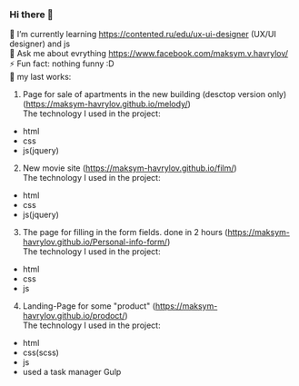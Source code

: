 ### Hi there 👋
🌱 I’m currently learning https://contented.ru/edu/ux-ui-designer (UX/UI designer) and js <br>
💬 Ask me about evrything https://www.facebook.com/maksym.v.havrylov/ <br>
⚡ Fun fact: nothing funny :D <br>
🔭 my last works: <br>
1) Page for sale of apartments in the new building (desctop version only) (https://maksym-havrylov.github.io/melody/)<br>
The technology I used in the project:
- html
- css
- js(jquery)
2) New movie site (https://maksym-havrylov.github.io/film/)<br>
The technology I used in the project:
- html
- css
- js(jquery)
3) The page for filling in the form fields. done in 2 hours (https://maksym-havrylov.github.io/Personal-info-form/)<br>
The technology I used in the project:
- html
- css
- js
4) Landing-Page for some "product" (https://maksym-havrylov.github.io/prodoct/)<br>
The technology I used in the project:
- html
- css(scss)
- js
- used a task manager Gulp
<!--
**Maksym-Havrylov/Maksym-Havrylov** is a ✨ _special_ ✨ repository because its `README.md` (this file) appears on your GitHub profile.

Here are some ideas to get you started:

- 🔭 I’m currently working on ...

- 👯 I’m looking to collaborate on ...
- 🤔 I’m looking for help with ...
- 📫 How to reach me: ...
- 😄 Pronouns: ...

-->
